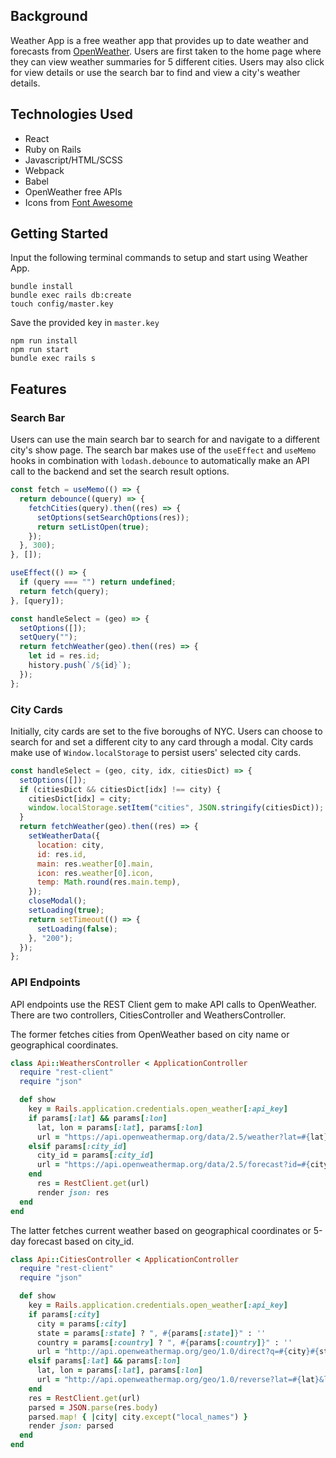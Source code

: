 ## Background

Weather App is a free weather app that provides up to date weather and forecasts from [OpenWeather](https://openweathermap.org/).
Users are first taken to the home page where they can view weather summaries for 5 different cities. Users may also click for view details or use the search bar to find and view a city's weather details.


## Technologies Used

- React
- Ruby on Rails
- Javascript/HTML/SCSS
- Webpack
- Babel
- OpenWeather free APIs
- Icons from [Font Awesome](https://fontawesome.com/)

## Getting Started

Input the following terminal commands to setup and start using Weather App.

```
bundle install
bundle exec rails db:create
touch config/master.key
```
Save the provided key in `master.key`
```
npm run install
npm run start
bundle exec rails s
```

## Features

### Search Bar

Users can use the main search bar to search for and navigate to a different city's show page. The search bar makes use of the `useEffect` and `useMemo` hooks in combination with `lodash.debounce` to automatically make an API call to the backend and set the search result options.

```js
const fetch = useMemo(() => {
  return debounce((query) => {
    fetchCities(query).then((res) => {
      setOptions(setSearchOptions(res));
      return setListOpen(true);
    });
  }, 300);
}, []);

useEffect(() => {
  if (query === "") return undefined;
  return fetch(query);
}, [query]);

const handleSelect = (geo) => {
  setOptions([]);
  setQuery("");
  return fetchWeather(geo).then((res) => {
    let id = res.id;
    history.push(`/${id}`);
  });
};
```

### City Cards

Initially, city cards are set to the five boroughs of NYC. Users can choose to search for and set a different city to any card through a modal. City cards make use of `Window.localStorage` to persist users' selected city cards. 

```js
const handleSelect = (geo, city, idx, citiesDict) => {
  setOptions([]);
  if (citiesDict && citiesDict[idx] !== city) {
    citiesDict[idx] = city;
    window.localStorage.setItem("cities", JSON.stringify(citiesDict));
  }
  return fetchWeather(geo).then((res) => {
    setWeatherData({
      location: city,
      id: res.id,
      main: res.weather[0].main,
      icon: res.weather[0].icon,
      temp: Math.round(res.main.temp),
    });
    closeModal();
    setLoading(true);
    return setTimeout(() => {
      setLoading(false);
    }, "200");
  });
};
```

### API Endpoints

API endpoints use the REST Client gem to make API calls to OpenWeather. There are two controllers, CitiesController and WeathersController. 

The former fetches cities from OpenWeather based on city name or geographical coordinates.

```rb
class Api::WeathersController < ApplicationController
  require "rest-client"
  require "json"

  def show
    key = Rails.application.credentials.open_weather[:api_key]
    if params[:lat] && params[:lon]
      lat, lon = params[:lat], params[:lon]
      url = "https://api.openweathermap.org/data/2.5/weather?lat=#{lat}&lon=#{lon}&units=imperial&appid=#{key}"
    elsif params[:city_id]
      city_id = params[:city_id]
      url = "https://api.openweathermap.org/data/2.5/forecast?id=#{city_id}&units=imperial&appid=#{key}"
    end
      res = RestClient.get(url)
      render json: res
  end
end
```

The latter fetches current weather based on geographical coordinates or 5-day forecast based on city_id.

```rb
class Api::CitiesController < ApplicationController
  require "rest-client"
  require "json"

  def show
    key = Rails.application.credentials.open_weather[:api_key]
    if params[:city]
      city = params[:city]
      state = params[:state] ? ", #{params[:state]}" : ''
      country = params[:country] ? ", #{params[:country]}" : ''
      url = "http://api.openweathermap.org/geo/1.0/direct?q=#{city}#{state}#{country}&limit=5&appid=#{key}"
    elsif params[:lat] && params[:lon]
      lat, lon = params[:lat], params[:lon]
      url = "http://api.openweathermap.org/geo/1.0/reverse?lat=#{lat}&lon=#{lon}&limit=5&appid=#{key}"
    end
    res = RestClient.get(url)
    parsed = JSON.parse(res.body)
    parsed.map! { |city| city.except("local_names") }
    render json: parsed
  end
end
```